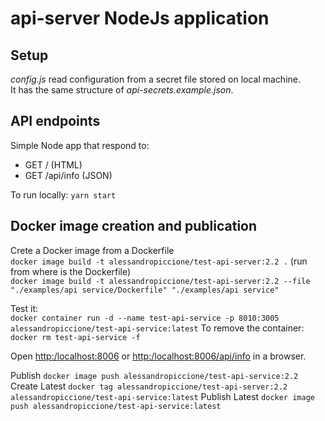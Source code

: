 # api-server NodeJs application

## Setup

_config.js_ read configuration from a secret file stored on local machine.  
It has the same structure of _api-secrets.example.json_.

## API endpoints

Simple Node app that respond to:

- GET /         (HTML)
- GET /api/info (JSON)

To run locally: `yarn start`

## Docker image creation and publication

Crete a Docker image from a Dockerfile  
`docker image build -t alessandropiccione/test-api-server:2.2 .` (run from where is the Dockerfile)  
`docker image build -t alessandropiccione/test-api-server:2.2 --file "./examples/api service/Dockerfile" "./examples/api service"`

Test it:  
`docker container run -d --name test-api-service -p 8010:3005 alessandropiccione/test-api-service:latest`
To remove the container: `docker rm test-api-service -f`

Open <http:/localhost:8006> or <http:/localhost:8006/api/info> in a browser.

Publish `docker image push alessandropiccione/test-api-service:2.2`  
Create Latest `docker tag alessandropiccione/test-api-server:2.2 alessandropiccione/test-api-service:latest`
Publish Latest `docker image push alessandropiccione/test-api-service:latest`
